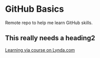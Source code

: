 GitHub Basics
========================

Remote repo to help me learn GitHub skills.

## This really needs a heading2

[Learning via course on Lynda.com](http://www.lynda.com)

